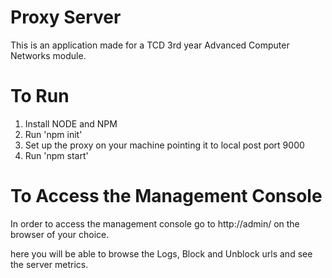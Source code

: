 # Proxy Server

This is an application made for a TCD 3rd year Advanced Computer Networks module.

# To Run

1. Install NODE and NPM
2. Run 'npm init'
3. Set up the proxy on your machine pointing it to local post port 9000
4. Run 'npm start'

# To Access the Management Console

 In order to access the management console go to http://admin/ on the browser of your choice.

 here you will be able to browse the Logs, Block and Unblock urls and see the server metrics.


